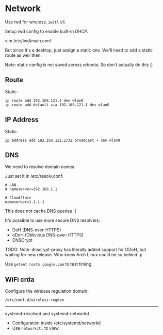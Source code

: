 # Network

Use iwd for wireless. `iwctl` cli.

Setup iwd config to enable built-in DHCP.

vim /etc/iwd/main.conf.

But since it's a desktop, just assign a static one. We'll need to add a static route as well then.

Note: static config is not saved across reboots. So don't actually do this :)

## Route

Static:

```
ip route add 192.168.121.1 dev wlan0
ip route add default via 192.168.121.1 dev wlan0
```

## IP Address

Static:

```
ip address add 192.168.121.2/32 broadcast + dev wlan0
```

## DNS

We need to resolve domain names.

Just set it in /etc/resolv.conf:

```
# LAN
# nameserver=192.168.1.1

# Cloudflare
nameserver=1.1.1.1
```

This does not cache DNS queries :(

It's possible to use more secure DNS resolvers:

* DoH (DNS-over-HTTPS)
* oDoH (Oblivious DNS-over-HTTPS)
* DNSCrypt

TODO: Note: dnscrypt-proxy has literally added support for ODoH, but waiting for new release. Who knew Arch Linux could be so behind :p

Use `getent hosts google.com` to test timing.

## WiFi crda

Configure the wireless regulation domain:

`/etc/conf.d/wireless-regdom`

---

systemd-resolved and systemd-networkd

* Configuration inside /etc/systemd/networkd
* Use `networkctl` to view
